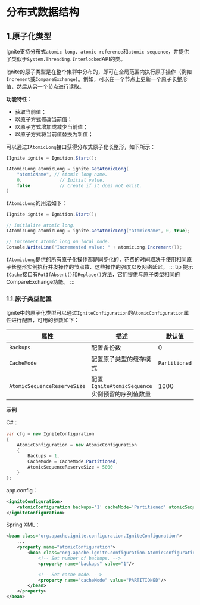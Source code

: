 # 分布式数据结构
## 1.原子化类型
Ignite支持分布式`atomic long`、`atomic reference`和`atomic sequence`，并提供了类似于`System.Threading.Interlocked`API的类。

Ignite的原子类型是在整个集群中分布的，即可在全局范围内执行原子操作（例如`Increment`或`CompareExchange`）。例如，可以在一个节点上更新一个原子长整形值，然后从另一个节点进行读取。

**功能特性：**

 - 获取当前值；
 - 以原子方式修改当前值；
 - 以原子方式增加或减少当前值；
 - 以原子方式将当前值替换为新值；

可以通过`IAtomicLong`接口获得分布式原子化长整形，如下所示：
```csharp
IIgnite ignite = Ignition.Start();

IAtomicLong atomicLong = ignite.GetAtomicLong(
    "atomicName", // Atomic long name.
    0,        		// Initial value.
    false     		// Create if it does not exist.
)
```
`IAtomicLong`的用法如下：
```csharp
IIgnite ignite = Ignition.Start();

// Initialize atomic long.
IAtomicLong atomicLong = ignite.GetAtomicLong("atomicName", 0, true);

// Increment atomic long on local node.
Console.WriteLine("Incremented value: " + atomicLong.Increment());

```
`IAtomicLong`提供的所有原子化操作都是同步化的，花费的时间取决于使用相同原子长整形实例执行并发操作的节点数、这些操作的强度以及网络延迟。
::: tip 提示
`ICache`接口有`PutIfAbsent()`和`Replace()`方法，它们提供与原子类型相同的CompareExchange功能。
:::
### 1.1.原子类型配置
Ignite中的原子化类型可以通过`IgniteConfiguration`的`AtomicConfiguration`属性进行配置，可用的参数如下：

|属性|描述|默认值|
|---|---|---|
|`Backups`|配置备份数|0|
|`CacheMode`|配置原子类型的缓存模式|`Partitioned`|
|`AtomicSequenceReserveSize`|配置`IgniteAtomicSequence`实例预留的序列值数量|1000|

**示例**

C#：
```csharp
var cfg = new IgniteConfiguration
{
    AtomicConfiguration = new AtomicConfiguration
    {
        Backups = 1,
        CacheMode = CacheMode.Partitioned,
        AtomicSequenceReserveSize = 5000
    }
};
```
app.config：
```xml
<igniteConfiguration>
    <atomicConfiguration backups='1' cacheMode='Partitioned' atomicSequenceReserveSize='5000' />
</igniteConfiguration>
```
Spring XML：
```xml
<bean class="org.apache.ignite.configuration.IgniteConfiguration">
    ...
    <property name="atomicConfiguration">
        <bean class="org.apache.ignite.configuration.AtomicConfiguration">
            <!-- Set number of backups. -->
            <property name="backups" value="1"/>

          	<!-- Set cache mode. -->
          	<property name="cacheMode" value="PARTITIONED"/>
        </bean>
    </property>
</bean>
```
<RightPane/>